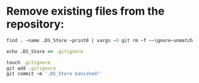# Remove existing files from the repository:
```ruby
find . -name .DS_Store -print0 | xargs -0 git rm -f --ignore-unmatch

echo .DS_Store >> .gitignore

touch .gitignore
git add .gitignore
git commit -m '.DS_Store banished!'
```

